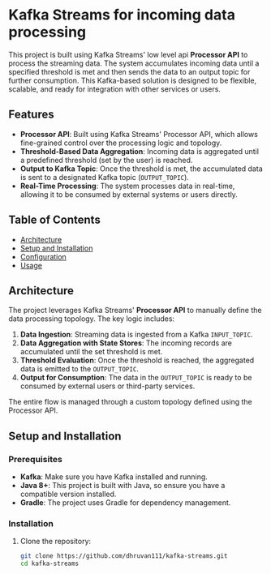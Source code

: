 # Kafka Streams for incoming data processing

This project is built using Kafka Streams' low level api **Processor API** to process the streaming data. The system accumulates incoming data until a specified threshold is met and then sends the data to an output topic for further consumption. This Kafka-based solution is designed to be flexible, scalable, and ready for integration with other services or users.

## Features
- **Processor API**: Built using Kafka Streams' Processor API, which allows fine-grained control over the processing logic and topology.
- **Threshold-Based Data Aggregation**: Incoming data is aggregated until a predefined threshold (set by the user) is reached.
- **Output to Kafka Topic**: Once the threshold is met, the accumulated data is sent to a designated Kafka topic (`OUTPUT_TOPIC`).
- **Real-Time Processing**: The system processes data in real-time, allowing it to be consumed by external systems or users directly.

## Table of Contents
- [Architecture](#architecture)
- [Setup and Installation](#setup-and-installation)
- [Configuration](#configuration)
- [Usage](#usage)

## Architecture
The project leverages Kafka Streams' **Processor API** to manually define the data processing topology. The key logic includes:
1. **Data Ingestion**: Streaming data is ingested from a Kafka `INPUT_TOPIC`.
2. **Data Aggregation with State Stores**: The incoming records are accumulated until the set threshold is met.
3. **Threshold Evaluation**: Once the threshold is reached, the aggregated data is emitted to the `OUTPUT_TOPIC`.
4. **Output for Consumption**: The data in the `OUTPUT_TOPIC` is ready to be consumed by external users or third-party services.

The entire flow is managed through a custom topology defined using the Processor API.

## Setup and Installation

### Prerequisites
- **Kafka**: Make sure you have Kafka installed and running.
- **Java 8+**: This project is built with Java, so ensure you have a compatible version installed.
- **Gradle**: The project uses Gradle for dependency management.

### Installation

1. Clone the repository:
   ```bash
   git clone https://github.com/dhruvan111/kafka-streams.git
   cd kafka-streams
